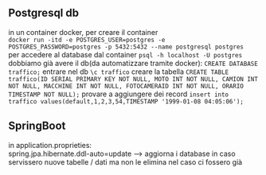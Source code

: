 ## Postgresql db

in un container docker, per creare il container  
```docker run -itd -e POSTGRES_USER=postgres -e POSTGRES_PASSWORD=postgres -p 5432:5432 --name postgresql postgres```  
per accedere al database dal container
```psql -h localhost -U postgres```
dobbiamo già avere il db(da automatizzare tramite docker):
```CREATE DATABASE traffico;```
entrare nel db
```\c traffico```
creare la tabella
```CREATE TABLE traffico(ID SERIAL PRIMARY KEY NOT NULL, MOTO INT NOT NULL, CAMION INT NOT NULL, MACCHINE INT NOT NULL, FOTOCAMERAID INT NOT NULL, ORARIO TIMESTAMP NOT NULL);```
provare a aggiungere dei record
```insert into traffico values(default,1,2,3,54,TIMESTAMP '1999-01-08 04:05:06');```

## SpringBoot
in application.proprieties:  
spring.jpa.hibernate.ddl-auto=update --> aggiorna i database in caso servissero nuove tabelle / dati ma non le elimina nel caso ci fossero già